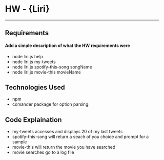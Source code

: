 # HW - {Liri}
-------------

## Requirements
#### Add a simple description of what the HW requirements were

- node liri.js help
- node liri.js my-tweets
- node liri.js spotify-this-song songName
- node liri.js movie-this movieName




## Technologies Used
- npm
- comander package for option parsing

## Code Explaination
- my-tweets accesses and displays 20 of my last tweets
- spotify-this-song will return a seach of you choice and prompt for a sample
- movie-this will return the movie you have searched
- movie searches go to a log file


